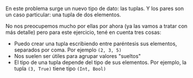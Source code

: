 En este problema surge un nuevo tipo de dato: las tuplas. Y los pares son un caso particular: una tupla de dos elementos. 

No nos preocupemos mucho por ellas por ahora (ya las vamos a tratar con más detalle) pero para este ejercicio, tené en cuenta tres cosas:

  * Puedo crear una tupla escribiendo entre paréntesis sus elementos, separados por coma. Por ejemplo `(2, 3, 5)`
  * Nos suelen ser útiles para agrupar valores "sueltos" 
  * El tipo de una tupla depende del tipo de sus elementos. Por ejemplo, la tupla `(3, True)` tiene tipo `(Int, Bool)`